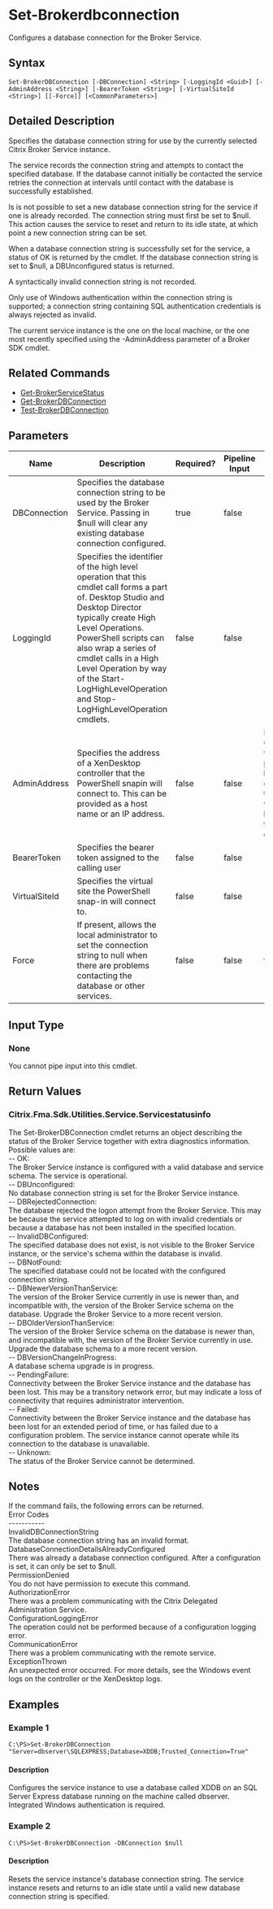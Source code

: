 ﻿
# Set-Brokerdbconnection
Configures a database connection for the Broker Service.
## Syntax
```
Set-BrokerDBConnection [-DBConnection] <String> [-LoggingId <Guid>] [-AdminAddress <String>] [-BearerToken <String>] [-VirtualSiteId <String>] [[-Force]] [<CommonParameters>]
```
## Detailed Description
Specifies the database connection string for use by the currently selected Citrix Broker Service instance.

The service records the connection string and attempts to contact the specified database. If the database cannot initially be contacted the service retries the connection at intervals until contact with the database is successfully established.

Is is not possible to set a new database connection string for the service if one is already recorded. The connection string must first be set to \$null. This action causes the service to reset and return to its idle state, at which point a new connection string can be set.

When a database connection string is successfully set for the service, a status of OK is returned by the cmdlet. If the database connection string is set to \$null, a DBUnconfigured status is returned.

A syntactically invalid connection string is not recorded.

Only use of Windows authentication within the connection string is supported; a connection string containing SQL authentication credentials is always rejected as invalid.

The current service instance is the one on the local machine, or the one most recently specified using the -AdminAddress parameter of a Broker SDK cmdlet.


## Related Commands

* [Get-BrokerServiceStatus](../Get-BrokerServiceStatus/)
* [Get-BrokerDBConnection](../Get-BrokerDBConnection/)
* [Test-BrokerDBConnection](../Test-BrokerDBConnection/)
## Parameters
| Name   | Description | Required? | Pipeline Input | Default Value |
| --- | --- | --- | --- | --- |
| DBConnection | Specifies the database connection string to be used by the Broker Service.  Passing in \$null will clear any existing database connection configured. | true | false |  |
| LoggingId | Specifies the identifier of the high level operation that this cmdlet call forms a part of. Desktop Studio and Desktop Director typically create High Level Operations. PowerShell scripts can also wrap a series of cmdlet calls in a High Level Operation by way of the Start-LogHighLevelOperation and Stop-LogHighLevelOperation cmdlets. | false | false |  |
| AdminAddress | Specifies the address of a XenDesktop controller that the PowerShell snapin will connect to. This can be provided as a host name or an IP address. | false | false | Localhost. Once a value is provided by any cmdlet, this value will become the default. |
| BearerToken | Specifies the bearer token assigned to the calling user | false | false |  |
| VirtualSiteId | Specifies the virtual site the PowerShell snap-in will connect to. | false | false |  |
| Force | If present, allows the local administrator to set the connection string to null when there are problems contacting the database or other services. | false | false | false |

## Input Type

### None
You cannot pipe input into this cmdlet.
## Return Values

### Citrix.Fma.Sdk.Utilities.Service.Servicestatusinfo
The Set-BrokerDBConnection cmdlet returns an object describing the status of the Broker Service together with extra diagnostics information. Possible values are:<br>-- OK:<br>The Broker Service instance is configured with a valid database and service schema. The service is operational.<br>-- DBUnconfigured:<br>No database connection string is set for the Broker Service instance.<br>-- DBRejectedConnection:<br>The database rejected the logon attempt from the Broker Service. This may be because the service attempted to log on with invalid credentials or because a database has not been installed in the specified location.<br>-- InvalidDBConfigured:<br>The specified database does not exist, is not visible to the Broker Service instance, or the service's schema within the database is invalid.<br>-- DBNotFound:<br>The specified database could not be located with the configured connection string.<br>-- DBNewerVersionThanService:<br>The version of the Broker Service currently in use is newer than, and incompatible with, the version of the Broker Service schema on the database. Upgrade the Broker Service to a more recent version.<br>-- DBOlderVersionThanService:<br>The version of the Broker Service schema on the database is newer than, and incompatible with, the version of the Broker Service currently in use. Upgrade the database schema to a more recent version.<br>-- DBVersionChangeInProgress:<br>A database schema upgrade is in progress.<br>-- PendingFailure:<br>Connectivity between the Broker Service instance and the database has been lost. This may be a transitory network error, but may indicate a loss of connectivity that requires administrator intervention.<br>-- Failed:<br>Connectivity between the Broker Service instance and the database has been lost for an extended period of time, or has failed due to a configuration problem. The service instance cannot operate while its connection to the database is unavailable.<br>-- Unknown:<br>The status of the Broker Service cannot be determined.
## Notes
If the command fails, the following errors can be returned.<br>    Error Codes<br>    -----------<br>    InvalidDBConnectionString<br>        The database connection string has an invalid format.<br>    DatabaseConnectionDetailsAlreadyConfigured<br>        There was already a database connection configured. After a configuration is set, it can only be set to \$null.<br>    PermissionDenied<br>        You do not have permission to execute this command.<br>    AuthorizationError<br>        There was a problem communicating with the Citrix Delegated Administration Service.<br>    ConfigurationLoggingError<br>        The operation could not be performed because of a configuration logging error.<br>    CommunicationError<br>        There was a problem communicating with the remote service.<br>    ExceptionThrown<br>        An unexpected error occurred.  For more details, see the Windows event logs on the controller or the XenDesktop logs.
## Examples

### Example 1
```
C:\PS>Set-BrokerDBConnection "Server=dbserver\SQLEXPRESS;Database=XDDB;Trusted_Connection=True"
```
#### Description
Configures the service instance to use a database called XDDB on an SQL Server Express database running on the machine called dbserver. Integrated Windows authentication is required.
### Example 2
```
C:\PS>Set-BrokerDBConnection -DBConnection $null
```
#### Description
Resets the service instance's database connection string. The service instance resets and returns to an idle state until a valid new database connection string is specified.
